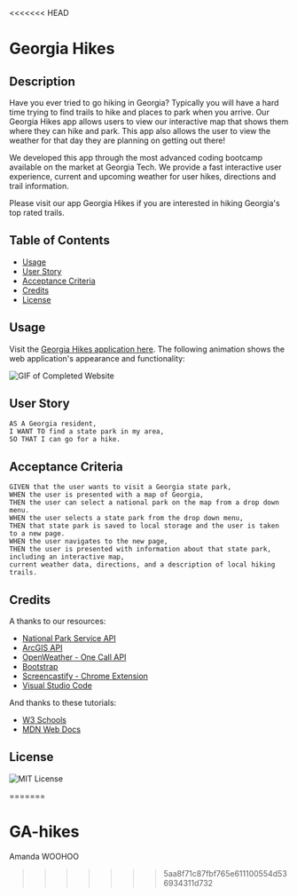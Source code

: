 <<<<<<< HEAD
# Georgia Hikes
## Description
Have you ever tried to go hiking in Georgia? Typically you will have a hard time trying to find trails to hike and places to park when you arrive. Our Georgia Hikes app allows users to view our interactive map that shows them where they can hike and park. This app also allows the user to view the weather for that day they are planning on getting out there!

We developed this app through the most advanced coding bootcamp available on the market at Georgia Tech.
We provide a fast interactive user experience, current and upcoming weather for user hikes, directions and trail information.

Please visit our app Georgia Hikes if you are interested in hiking Georgia's top rated trails.

## Table of Contents
- [Usage](#usage)
- [User Story](#user-story)
- [Acceptance Criteria](#acceptance-criteria)
- [Credits](#credits)
- [License](#license)

## Usage
Visit the [Georgia Hikes application here](). The following animation shows the web application's appearance and functionality:

![GIF of Completed Website](assets/images/ga-hikes-screenshot.gif)

## User Story

```
AS A Georgia resident,
I WANT TO find a state park in my area,
SO THAT I can go for a hike.
```

## Acceptance Criteria

```
GIVEN that the user wants to visit a Georgia state park,
WHEN the user is presented with a map of Georgia, 
THEN the user can select a national park on the map from a drop down menu. 
WHEN the user selects a state park from the drop down menu,
THEN that state park is saved to local storage and the user is taken to a new page.
WHEN the user navigates to the new page,
THEN the user is presented with information about that state park, including an interactive map, 
current weather data, directions, and a description of local hiking trails.
```

## Credits
A thanks to our resources:
- [National Park Service API](https://www.nps.gov/subjects/developer/api-documentation.htm)
- [ArcGIS API](https://developers.arcgis.com/javascript/latest/)
- [OpenWeather - One Call API](https://openweathermap.org/api/one-call-api)
- [Bootstrap](https://getbootstrap.com/docs/5.1/getting-started/introduction/)
- [Screencastify - Chrome Extension](https://www.screencastify.com/?gclid=Cj0KCQiAgP6PBhDmARIsAPWMq6kirDwVSm0ryb7sQeSxVQuZG-G7kk9ikfSz77SBh-fA7QS9aKdyjgAaAgJGEALw_wcB)
- [Visual Studio Code](https://code.visualstudio.com/download)

And thanks to these tutorials:
- [W3 Schools](https://www.w3schools.com/)
- [MDN Web Docs](https://developer.mozilla.org/)

## License
![MIT License](https://img.shields.io/badge/license-MIT-green)

=======
# GA-hikes
Amanda WOOHOO
>>>>>>> 5aa8f71c87fbf765e611100554d536934311d732
